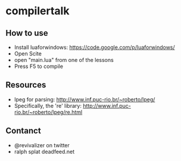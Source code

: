 compilertalk
============

## How to use
* Install luaforwindows: https://code.google.com/p/luaforwindows/
* Open Scite
* open "main.lua" from one of the lessons
* Press F5 to compile

## Resources
* lpeg for parsing: http://www.inf.puc-rio.br/~roberto/lpeg/
* Specifically, the 're' library: http://www.inf.puc-rio.br/~roberto/lpeg/re.html

## Contanct
* @revivalizer on twitter
* ralph splat deadfeed.net

